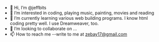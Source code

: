 - 👋 Hi, I’m @jeffbits
- 👀 I’m interested in coding, playing music, painting, movies and reading
- 🌱 I’m currently learning various web building programs. I know html coding pretty well. I use Dreamweaver, too.
- 💞️ I’m looking to collaborate on ...
- 📫 How to reach me --write to me at zebay17@gmail.com 

<!---
jeffbits/jeffbits is a ✨ special ✨ repository because its `README.md` (this file) appears on your GitHub profile.
You can click the Preview link to take a look at your changes.
--->
